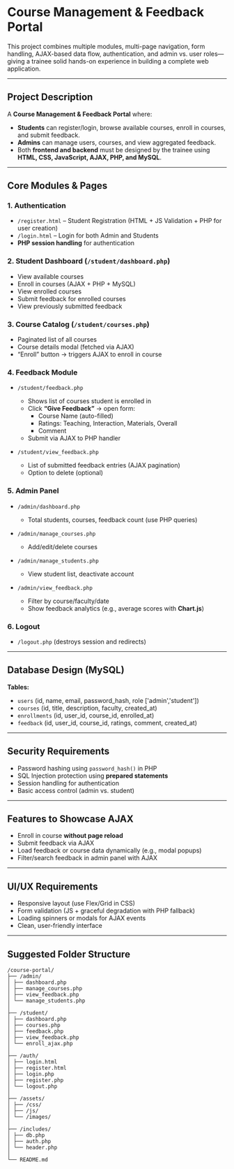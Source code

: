 # Course Management & Feedback Portal

This project combines multiple modules, multi-page navigation, form handling, AJAX-based data flow, authentication, and admin vs. user roles—giving a trainee solid hands-on experience in building a complete web application.

---

## Project Description

A **Course Management & Feedback Portal** where:

- **Students** can register/login, browse available courses, enroll in courses, and submit feedback.
- **Admins** can manage users, courses, and view aggregated feedback.
- Both **frontend and backend** must be designed by the trainee using **HTML, CSS, JavaScript, AJAX, PHP, and MySQL**.

---

## Core Modules & Pages

### 1. Authentication
- `/register.html` – Student Registration (HTML + JS Validation + PHP for user creation)
- `/login.html` – Login for both Admin and Students
- **PHP session handling** for authentication

### 2. Student Dashboard (`/student/dashboard.php`)
- View available courses
- Enroll in courses (AJAX + PHP + MySQL)
- View enrolled courses
- Submit feedback for enrolled courses
- View previously submitted feedback

### 3. Course Catalog (`/student/courses.php`)
- Paginated list of all courses
- Course details modal (fetched via AJAX)
- “Enroll” button → triggers AJAX to enroll in course

### 4. Feedback Module
- `/student/feedback.php`  
  - Shows list of courses student is enrolled in  
  - Click **“Give Feedback”** → open form:
    - Course Name (auto-filled)
    - Ratings: Teaching, Interaction, Materials, Overall
    - Comment
  - Submit via AJAX to PHP handler

- `/student/view_feedback.php`  
  - List of submitted feedback entries (AJAX pagination)  
  - Option to delete (optional)

### 5. Admin Panel
- `/admin/dashboard.php`  
  - Total students, courses, feedback count (use PHP queries)

- `/admin/manage_courses.php`  
  - Add/edit/delete courses

- `/admin/manage_students.php`  
  - View student list, deactivate account

- `/admin/view_feedback.php`  
  - Filter by course/faculty/date  
  - Show feedback analytics (e.g., average scores with **Chart.js**)

### 6. Logout
- `/logout.php` (destroys session and redirects)

---

## Database Design (MySQL)

**Tables:**
- `users` (id, name, email, password_hash, role ['admin','student'])
- `courses` (id, title, description, faculty, created_at)
- `enrollments` (id, user_id, course_id, enrolled_at)
- `feedback` (id, user_id, course_id, ratings, comment, created_at)

---

## Security Requirements

- Password hashing using `password_hash()` in PHP  
- SQL Injection protection using **prepared statements**  
- Session handling for authentication  
- Basic access control (admin vs. student)

---

## Features to Showcase AJAX

- Enroll in course **without page reload**  
- Submit feedback via AJAX  
- Load feedback or course data dynamically (e.g., modal popups)  
- Filter/search feedback in admin panel with AJAX

---

## UI/UX Requirements

- Responsive layout (use Flex/Grid in CSS)  
- Form validation (JS + graceful degradation with PHP fallback)  
- Loading spinners or modals for AJAX events  
- Clean, user-friendly interface

---

## Suggested Folder Structure

```
/course-portal/
├── /admin/
│ ├── dashboard.php
│ ├── manage_courses.php
│ ├── view_feedback.php
│ └── manage_students.php
│
├── /student/
│ ├── dashboard.php
│ ├── courses.php
│ ├── feedback.php
│ ├── view_feedback.php
│ └── enroll_ajax.php
│
├── /auth/
│ ├── login.html
│ ├── register.html
│ ├── login.php
│ ├── register.php
│ └── logout.php
│
├── /assets/
│ ├── /css/
│ ├── /js/
│ └── /images/
│
├── /includes/
│ ├── db.php
│ ├── auth.php
│ └── header.php
│
└── README.md
```